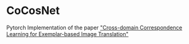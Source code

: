 # CoCosNet
Pytorch Implementation of the paper ["Cross-domain Correspondence Learning for Exemplar-based Image Translation"](https://panzhang0212.github.io/CoCosNet)
